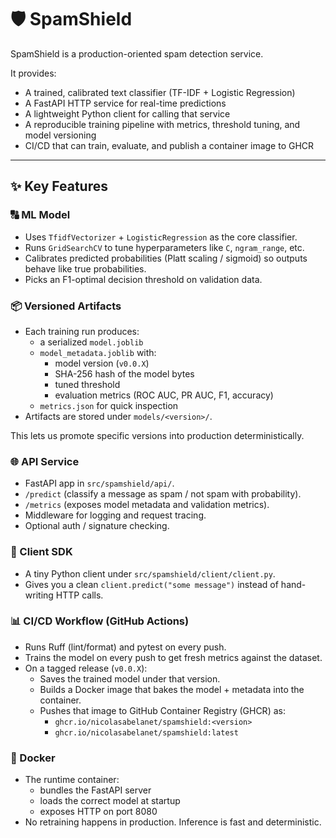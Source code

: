 # 🛡️ SpamShield

SpamShield is a production-oriented spam detection service.

It provides:
- A trained, calibrated text classifier (TF-IDF + Logistic Regression)
- A FastAPI HTTP service for real-time predictions
- A lightweight Python client for calling that service
- A reproducible training pipeline with metrics, threshold tuning, and model versioning
- CI/CD that can train, evaluate, and publish a container image to GHCR

---

## ✨ Key Features

### 🔠 ML Model
- Uses `TfidfVectorizer` + `LogisticRegression` as the core classifier.
- Runs `GridSearchCV` to tune hyperparameters like `C`, `ngram_range`, etc.
- Calibrates predicted probabilities (Platt scaling / sigmoid) so outputs behave like true probabilities.
- Picks an F1-optimal decision threshold on validation data.

### 📦 Versioned Artifacts
- Each training run produces:
  - a serialized `model.joblib`
  - `model_metadata.joblib` with:
    - model version (`v0.0.X`)
    - SHA-256 hash of the model bytes
    - tuned threshold
    - evaluation metrics (ROC AUC, PR AUC, F1, accuracy)
  - `metrics.json` for quick inspection
- Artifacts are stored under `models/<version>/`.

This lets us promote specific versions into production deterministically.

### 🌐 API Service
- FastAPI app in `src/spamshield/api/`.
- `/predict` (classify a message as spam / not spam with probability).
- `/metrics` (exposes model metadata and validation metrics).
- Middleware for logging and request tracing.
- Optional auth / signature checking.

### 🧰 Client SDK
- A tiny Python client under `src/spamshield/client/client.py`.
- Gives you a clean `client.predict("some message")` instead of hand-writing HTTP calls.

### 📊 CI/CD Workflow (GitHub Actions)
- Runs Ruff (lint/format) and pytest on every push.
- Trains the model on every push to get fresh metrics against the dataset.
- On a tagged release (`v0.0.X`):
  - Saves the trained model under that version.
  - Builds a Docker image that bakes the model + metadata into the container.
  - Pushes that image to GitHub Container Registry (GHCR) as:
    - `ghcr.io/nicolasabelanet/spamshield:<version>`
    - `ghcr.io/nicolasabelanet/spamshield:latest`

### 🐳 Docker
- The runtime container:
  - bundles the FastAPI server
  - loads the correct model at startup
  - exposes HTTP on port 8080
- No retraining happens in production. Inference is fast and deterministic.
